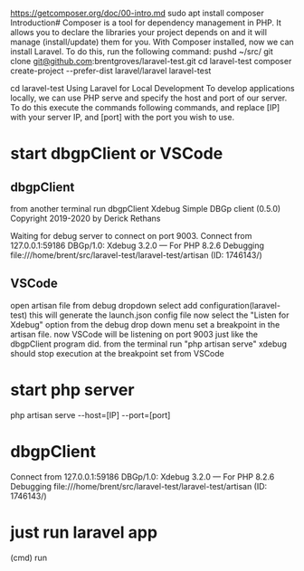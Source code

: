 https://getcomposer.org/doc/00-intro.md
sudo apt install composer
Introduction#
Composer is a tool for dependency management in PHP. It allows you to declare the libraries your project depends on and it will manage (install/update) them for you.
With Composer installed, now we can install Laravel. To do this, run the following command:
pushd ~/src/
git clone git@github.com:brentgroves/laravel-test.git
cd laravel-test
composer create-project --prefer-dist laravel/laravel laravel-test


cd laravel-test
Using Laravel for Local Development
To develop applications locally, we can use PHP serve and specify the host and port of our server. To do this execute the commands following commands, and replace [IP] with your server IP, and [port] with the port you wish to use.

# start dbgpClient or VSCode
## dbgpClient
from another terminal run dbgpClient
Xdebug Simple DBGp client (0.5.0)
Copyright 2019-2020 by Derick Rethans

Waiting for debug server to connect on port 9003.
Connect from 127.0.0.1:59186
DBGp/1.0: Xdebug 3.2.0 — For PHP 8.2.6
Debugging file:///home/brent/src/laravel-test/laravel-test/artisan (ID: 1746143/)
## VSCode
open artisan file 
from debug dropdown select add configuration(laravel-test) 
this will generate the launch.json config file
now select the "Listen for Xdebug" option from the debug drop down menu
set a breakpoint in the artisan file.
now VSCode will be listening on port 9003 just like the dbgpClient program did.
from the terminal run "php artisan serve"
xdebug should stop execution at the breakpoint set from VSCode

# start php server
php artisan serve --host=[IP] --port=[port]

# dbgpClient
Connect from 127.0.0.1:59186
DBGp/1.0: Xdebug 3.2.0 — For PHP 8.2.6
Debugging file:///home/brent/src/laravel-test/laravel-test/artisan (ID: 1746143/)
# just run laravel app
(cmd) run
